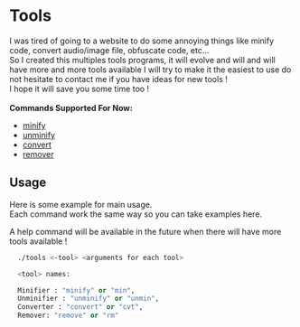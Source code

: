 # Tools
I was tired of going to a website to do some annoying things like minify code, convert audio/image file, obfuscate code, etc...</br>
So I created this multiples tools programs, it will evolve and will and will have more and more tools available I will try to make it the easiest to use do not hesitate to contact me if you have ideas for new tools !</br>
I hope it will save you some time too !</br></br>
**Commands Supported For Now:**</br>
- [minify](https://github.com/LunnosMp4/Tools/tree/master/minify#readme)
- [unminify](https://github.com/LunnosMp4/Tools/tree/master/unminify#readme)
- [convert](https://github.com/LunnosMp4/Tools/tree/master/converter#readme)
- [remover](https://github.com/LunnosMp4/Tools/tree/master/remover#readme)

## Usage

Here is some example for main usage.</br>
Each command work the same way so you can take examples here.</br>

A help command will be available in the future when there will have more tools available !</br>


```bash
  ./tools <-tool> <arguments for each tool>
```

```python
  <tool> names:

  Minifier : "minify" or "min",
  Unminifier : "unminify" or "unmin",
  Converter : "convert" or "cvt",
  Remover: "remove" or "rm"
```

